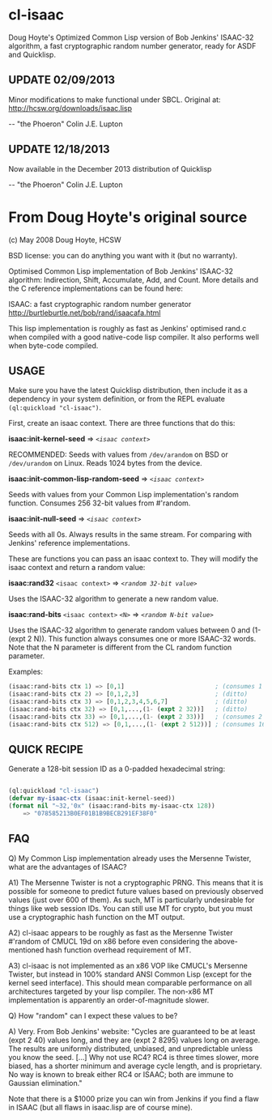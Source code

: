 cl-isaac
========

Doug Hoyte's Optimized Common Lisp version of Bob Jenkins' ISAAC-32 algorithm, a fast cryptographic random number generator, ready for ASDF and Quicklisp.
 
UPDATE 02/09/2013
-----------------

Minor modifications to make functional under SBCL. Original at: http://hcsw.org/downloads/isaac.lisp

-- "the Phoeron" Colin J.E. Lupton

UPDATE 12/18/2013
-----------------

Now available in the December 2013 distribution of Quicklisp

-- "the Phoeron" Colin J.E. Lupton

From Doug Hoyte's original source
=================================

(c) May 2008 Doug Hoyte, HCSW

BSD license: you can do anything you want with it (but no warranty).

Optimised Common Lisp implementation of Bob Jenkins' ISAAC-32 algorithm:
Indirection, Shift, Accumulate, Add, and Count. More details and
the C reference implementations can be found here:

ISAAC: a fast cryptographic random number generator
http://burtleburtle.net/bob/rand/isaacafa.html

This lisp implementation is roughly as fast as Jenkins' optimised rand.c
when compiled with a good native-code lisp compiler. It also performs
well when byte-code compiled.

USAGE
-----

Make sure you have the latest Quicklisp distribution, then include it as a dependency in your system definition, or from the REPL evaluate `(ql:quickload "cl-isaac")`.

First, create an isaac context. There are three functions that do this:

**isaac:init-kernel-seed** => *`<isaac context>`*

RECOMMENDED: Seeds with values from `/dev/arandom` on BSD or `/dev/urandom` on Linux. Reads 1024 bytes from the device.

**isaac:init-common-lisp-random-seed** => *`<isaac context>`*

Seeds with values from your Common Lisp implementation's random function. Consumes 256 32-bit values from #'random.

**isaac:init-null-seed** => *`<isaac context>`*

Seeds with all 0s. Always results in the same stream. For comparing with Jenkins' reference implementations.

These are functions you can pass an isaac context to. They will modify the isaac context and return a random value:

**isaac:rand32** `<isaac context>` => *`<random 32-bit value>`*

Uses the ISAAC-32 algorithm to generate a new random value.

**isaac:rand-bits** `<isaac context>` `<N>` => *`<random N-bit value>`*

Uses the ISAAC-32 algorithm to generate random values between 0 and (1- (expt 2 N)). This function always consumes one or more ISAAC-32 words. Note that the N parameter is different from the CL random function parameter.

Examples:

```lisp
(isaac:rand-bits ctx 1) => [0,1]                         ; (consumes 1 ISAAC-32 word)
(isaac:rand-bits ctx 2) => [0,1,2,3]                     ; (ditto)
(isaac:rand-bits ctx 3) => [0,1,2,3,4,5,6,7]             ; (ditto)
(isaac:rand-bits ctx 32) => [0,1,...,(1- (expt 2 32))]   ; (ditto)
(isaac:rand-bits ctx 33) => [0,1,...,(1- (expt 2 33))]   ; (consumes 2 words)
(isaac:rand-bits ctx 512) => [0,1,...,(1- (expt 2 512))] ; (consumes 16 words)
```

QUICK RECIPE
------------

Generate a 128-bit session ID as a 0-padded hexadecimal string:

```lisp

(ql:quickload "cl-isaac")
(defvar my-isaac-ctx (isaac:init-kernel-seed))
(format nil "~32,'0x" (isaac:rand-bits my-isaac-ctx 128))
    => "078585213B0EF01B1B9BECB291EF38F0"
```

FAQ
---

Q) My Common Lisp implementation already uses the Mersenne Twister, what are the advantages of ISAAC?

A1) The Mersenne Twister is not a cryptographic PRNG. This means that it is possible for someone to predict future values based on previously observed values (just over 600 of them). As such, MT is particularly undesirable for things like web session IDs. You can still use MT for crypto, but you must use a cryptographic hash function on the MT output.

A2) cl-isaac appears to be roughly as fast as the Mersenne Twister #'random of CMUCL 19d on x86 before even considering the above-mentioned hash function overhead requirement of MT.

A3) cl-isaac is not implemented as an x86 VOP like CMUCL's Mersenne Twister, but instead in 100% standard ANSI Common Lisp (except for the kernel seed interface). This should mean comparable performance on all architectures targeted by your lisp compiler. The non-x86 MT implementation is apparently an order-of-magnitude slower.

Q) How "random" can I expect these values to be?

A) Very. From Bob Jenkins' website: "Cycles are guaranteed to be at least (expt 2 40) values long, and they are (expt 2 8295) values long on average. The results are uniformly distributed, unbiased, and unpredictable unless you know the seed. [...] Why not use RC4? RC4 is three times slower, more biased, has a shorter minimum and average cycle length, and is proprietary. No way is known to break either RC4 or ISAAC; both are immune to Gaussian elimination."

Note that there is a $1000 prize you can win from Jenkins if you find a flaw in ISAAC (but all flaws in isaac.lisp are of course mine).
